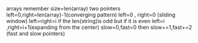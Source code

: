 arrays remember 
size=len(array)
two pointers
left=0,right=len(array)-1(converging pattern)
left=0 , right=0 (sliding window)
left=right=i if the len(string)is odd but if it is even left=i ,right=i+1(expanding from the center)
slow=0,fast=0 then slow+=1,fast+=2 (fast and slow pointers)
